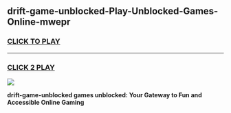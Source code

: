 
## drift-game-unblocked-Play-Unblocked-Games-Online-mwepr
<h3>
<a href="https://premium76.site?title=drift-game-unblocked&ref=25A">CLICK TO PLAY</a></h3>
<hr>

<h3>
<a href="https://premium76.site?title=drift-game-unblocked&ref=25A">CLICK 2 PLAY</a>
  
</h3>

<a href="https://premium76.site?title=drift-game-unblocked&ref=25A"><img src="https://clearcache.store/games.png"></a>


**drift-game-unblocked games unblocked: Your Gateway to Fun and Accessible Online Gaming**
